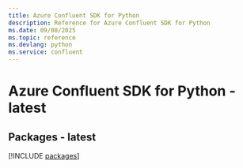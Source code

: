 ```yaml
---
title: Azure Confluent SDK for Python
description: Reference for Azure Confluent SDK for Python
ms.date: 09/08/2025
ms.topic: reference
ms.devlang: python
ms.service: confluent
---
```

# Azure Confluent SDK for Python - latest
## Packages - latest
[!INCLUDE [packages](confluent-index.md)]